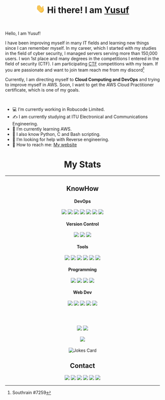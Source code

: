 <h1 align = "center" > <img src="https://raw.githubusercontent.com/ABSphreak/ABSphreak/master/gifs/Hi.gif" width="30px"> Hi there! I am <a href="https://web.itu.edu.tr/saraclioglu20/">Yusuf</a> </h1>

<br>

Hello, I am Yusuf!

I have been improving myself in many IT fields and learning new things since I can remember myself. In my career, which I started with my studies in the field of cyber security, I managed servers serving more than 150,000 users. I won 1st place and many degrees in the competitions I entered in the field of security (CTF).
I am participating [CTF](https://ctfd.io/whats-a-ctf/) competitions with my team. If you are passionate and want to join team reach me from my discord[^1]

Currently, I am directing myself to **Cloud Computing and DevOps** and trying to improve myself in AWS. Soon, I want to get the AWS Cloud Practitioner certificate, which is one of my goals.


[^1]: Southrain #7259

<br>

- :computer: I’m currently working in Robucode Limited.
- :writing_hand: I am currently studying at ITU Electronical and Communications Engineering.
- :kiwi_fruit:	 I’m currently learning AWS.
- :snake:  I also know Python, C and Bash scripting.
- :thinking: I’m looking for help with Reverse engineering.
- :speech_balloon: How to reach me: [My website](https://web.itu.edu.tr/saraclioglu20)
 
<h1 align = "center"> My Stats </h1>
<hr>
<div align = "center">
 <h2>KnowHow</h2>
 <h4>DevOps</h4>
 <img src = "https://user-images.githubusercontent.com/25181517/183896132-54262f2e-6d98-41e3-8888-e40ab5a17326.png" width="60">
 <img src = "https://user-images.githubusercontent.com/25181517/117207330-263ba280-adf4-11eb-9b97-0ac5b40bc3be.png" width="60">
 <img src = "https://user-images.githubusercontent.com/25181517/183868728-b2e11072-00a5-47e2-8a4e-4ebbb2b8c554.png" width="60">
 <img src = "https://user-images.githubusercontent.com/25181517/183345121-36788a6e-5462-424a-be67-af1ebeda79a2.png" width="60">
 <img src ="https://camo.githubusercontent.com/deb558f6629474a8f95abfb9e875b127517b3ebcfbc20068d20b7918901fe721/68747470733a2f2f7777772e766563746f726c6f676f2e7a6f6e652f6c6f676f732f616e7369626c652f616e7369626c652d69636f6e2e737667" width="40">
 <img src = "https://user-images.githubusercontent.com/25181517/182534075-4962068b-4407-46c2-ac67-ddcb86af30cc.png" width="60">
 <img src = "https://user-images.githubusercontent.com/25181517/183345121-36788a6e-5462-424a-be67-af1ebeda79a2.png" width="60">
 <br>
 <h4>Version Control</h4>
 <img src = "https://user-images.githubusercontent.com/25181517/192108372-f71d70ac-7ae6-4c0d-8395-51d8870c2ef0.png" width="60">
 <img src = "https://user-images.githubusercontent.com/25181517/192108374-8da61ba1-99ec-41d7-80b8-fb2f7c0a4948.png" width="60">
 <img src = "https://user-images.githubusercontent.com/25181517/192108376-c675d39b-90f6-4073-bde6-5a9291644657.png" width="60">
 <br>
 <h4>Tools</h4>
 <img src = "https://user-images.githubusercontent.com/25181517/192108889-232b3431-a585-4b36-a62d-9078bd3641d9.png" width="60">
 <img src = "https://user-images.githubusercontent.com/25181517/192108891-d86b6220-e232-423a-bf5f-90903e6887c3.png" width="60">
 <img src = "https://user-images.githubusercontent.com/25181517/192108890-200809d1-439c-4e23-90d3-b090cf9a4eea.png" width="60">
 <img src = "https://user-images.githubusercontent.com/25181517/190887576-6653f877-8439-4521-82f3-403086ead892.png" width="60">
 <img src = "https://user-images.githubusercontent.com/25181517/192109061-e138ca71-337c-4019-8d42-4792fdaa7128.png" width="60">
 <img src = "https://user-images.githubusercontent.com/25181517/183569191-f32cdf03-673f-4ae3-809b-3a8b376bb8a2.png" width="60">
 <br>
 <h4>Programming</h4>
 <img src = "https://user-images.githubusercontent.com/25181517/183423507-c056a6f9-1ba8-4312-a350-19bcbc5a8697.png" width="60">
 <img src = "https://user-images.githubusercontent.com/25181517/192106070-46255bcf-65e6-4c6b-a296-bf8d0d8fb2a7.png" width="60">
 <img src = "https://user-images.githubusercontent.com/25181517/183570228-6a040b9f-3ddf-47a2-a201-743121dac664.png" width="60">
 <img src = "https://user-images.githubusercontent.com/25181517/192158606-7c2ef6bd-6e04-47cf-b5bc-da2797cb5bda.png" width="60">
 <br>
 <h4>Web Dev</h4>
 <img src = "https://user-images.githubusercontent.com/25181517/192158954-f88b5814-d510-4564-b285-dff7d6400dad.png" width="60">
 <img src = "https://user-images.githubusercontent.com/25181517/183898674-75a4a1b1-f960-4ea9-abcb-637170a00a75.png" width="60">
 <img src = "https://user-images.githubusercontent.com/25181517/183898054-b3d693d4-dafb-4808-a509-bab54cf5de34.png" width="60">
 <img src = "https://user-images.githubusercontent.com/25181517/192158957-b1256181-356c-46a3-beb9-487af08a6266.png" width="60">
 <img src = "https://user-images.githubusercontent.com/25181517/117447155-6a868a00-af3d-11eb-9cfe-245df15c9f3f.png" width="60"> 

</div>

<br><br>

<div align = "center">

  <img src = "https://github-readme-stats.vercel.app/api?username=the-src&show_icons=true&theme=github_dark&hide_border=true&hide=prs,issues" width=450>
  <img src = "https://github-readme-stats.vercel.app/api/top-langs/?username=the-src&theme=github_dark&hide_border=true&langs_count=8&layout=compact" width = 350>

</div>

<br>

<div align="center">
<a href="https://tryhackme.com/p/Southrain"><img src="https://user-images.githubusercontent.com/75025215/133143824-80605390-3bb3-45a0-9ba9-86544c202162.png"></a>
</div>

<br>
 
<div align = "center">
<img src="https://readme-jokes.vercel.app/api?hideBorder&theme=cobalt" alt="Jokes Card" />
</div>
 
<h2 align = "center"> Contact </h2>

<div align = "center">

  <a href="https://linkedin.com/in/the-src"><img src="https://img.shields.io/badge/Yusuf%20Saraçlıoğlu-%230077B5.svg?style=for-the-badge&logo=linkedin&logoColor=white"></a>
  <a href="https://yusufsaraclioglu.medium.com"><img src="https://img.shields.io/badge/Yusuf%20Saraçlıoğlu-%23000000.svg?style=for-the-badge&logo=Medium&logoColor=white"></a>
  <a href="https://www.instagram.com/y.saraclioglu/"><img src="https://img.shields.io/badge/@y.saraclioglu-%23E4405F.svg?style=for-the-badge&logo=Instagram&logoColor=white"></a>
  <a href="https://open.spotify.com/user/kgr7irx25ajnk0ld5odweuale"><img src="https://img.shields.io/badge/Src-1ED760?style=for-the-badge&logo=spotify&logoColor=white"></a>
  <a href="https://discord.io/soft-sec"><img src="https://img.shields.io/badge/Soft%20</>%20Sec-%237289DA.svg?style=for-the-badge&logo=discord&logoColor=white"></a>
  <a href="https://www.youtube.com/c/SoftSec"><img src="https://img.shields.io/badge/SoftSec-%23FF0000.svg?style=for-the-badge&logo=YouTube&logoColor=white"></a>

</div>
